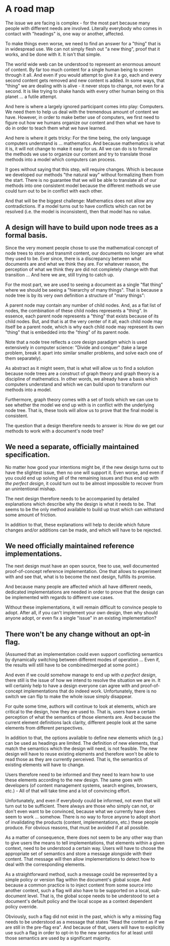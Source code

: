 
# A road map

The issue we are facing is complex - for the most part because many people
with different needs are involved. Literally everybody who comes in contact
with "headings" is, one way or another, affected.

To make things even worse, we need to find an answer for a "thing" that is in
widespread use. We can not simply flesh out "a new thing", proof that it works,
and be done with it. It isn't that simple.

The world wide web can be understood to represent an enormous amount of content.
By far too much content for a single human being to screen through it all. And
even if you would attempt to give it a go, each and every second content gets
removed and new content is added. In some ways, that "thing" we are dealing
with is alive - it never stops to change, not even for a second. It is like
trying to shake hands with every other human being on this planet ... a futile
attempt.

And here is where a largely ignored participant comes into play: Computers.
We need them to help us deal with the tremendous amount of content we have.
However, in order to make better use of computers, we first need to figure
out how we humans organize our content and then what we have to do in order
to teach them what we have learned.

And here is where it gets tricky: For the time being, the only language
computers understand is ... mathematics. And because mathematics is what it is,
it will not change to make it easy for us. All we can do is to formalize the
methods we use to organize our content and try to translate those methods into
a model which computers can process.

It goes without saying that this step, will require changes. Which is because
we developed our methods "the natural way" without formalizing them from the
start. There is no guarantee that we will be able to translate all of our
methods into one consistent model because the different methods we use could
turn out to be in conflict with each other.

And that will be the biggest challenge: Mathematics does not allow any
contradictions. If a model turns out to have conflicts which can not be
resolved (i.e. the model is inconsistent), then that model has no value.

## A design will have to build upon node trees as a formal basis.

Since the very moment people chose to use the mathematical concept of node trees
to store and transmit content, our documents no longer are what they used to be.
Ever since, there is a discrepancy between what documents are and what we think
they are. For whatever reason, the perception of what we think they are did not
completely change with that transition ... And here we are, still trying to
catch up.

For the most part, we are used to seeing a document as a single "flat thing"
where we should be seeing a "hierarchy of many things". That is because a node
tree is by its very own definition a structure of "many things":

A parent node may contain any number of child nodes. And, as a flat list of
nodes, the combination of these child nodes represents a "thing". In essence,
each parent node represents a "thing" that exists because of its child nodes.
But, and that is at the very center of it all, each child node may itself be
a parent node, which is why each child node may represent its own "thing" that
is embedded into the "thing" of its parent node.

Note that a node tree reflects a core design paradigm which is used extensively
in computer science: "Divide and conquer" (take a large problem, break it apart
into similar smaller problems, and solve each one of them separately).

As abstract as it might seem, that is what will allow us to find a solution
because node trees are a construct of graph theory and graph theory is a
discipline of mathematics. In other words, we already have a basis which
computers understand and which we can build upon to transform our methods
into a model.

Furthermore, graph theory comes with a set of tools which we can use to see
whether the model we end up with is in conflict with the underlying node tree.
That is, these tools will allow us to prove that the final model is consistent.

The question that a design therefore needs to answer is:
How do we get our methods to work with a document's node tree?

## We need a separate, officially maintained specification.

No matter how good your intentions might be, if the new design turns out to
have the slightest issue, then no one will support it. Even worse, and even if
you could end up solving all of the remaining issues and thus end up with *the
perfect design*, it could turn out to be almost impossible to recover from an
unintentional mishap.

The next design therefore needs to be accompanied by detailed explanations
which describe why the design is what it needs to be. That seems to be the only
method available to build up trust which can withstand some amount of friction.

In addition to that, these explanations will help to decide which future 
changes and/or additions can be made, and which will have to be rejected.

## We need officially maintained reference implementations.

The next design must have an open source, free to use, well documented
proof-of-concept reference implementation. One that allows to experiment
with and see that, what is to become the next design, fulfills its promise.

And because many people are affected which all have different needs, dedicated
implementations are needed in order to prove that the design can be implemented
with regards to different use cases.

Without these implementations, it will remain difficult to convince people
to adopt. After all, if you can't implement your own design, then why should
anyone adopt, or even fix a single "issue" in an existing implementation?

## There won't be any change without an opt-in flag.

(Assumed that an implementation could even support conflicting semantics by
dynamically switching between different modes of operation ... Even if, the
results will still have to be combined/merged at some point.)

And even if we could somehow manage to end up with *a perfect design*, there
still is the issue of how we intend to resolve the situation we are in. It will
certainly help to have a design everyone can agree with and proof-of-concept
implementations that do indeed work. Unfortunately, there is no switch we can
flip to make the whole issue simply disappear.

For quite some time, authors will continue to look at elements, which are
critical to the design, how they are used to. That is, users have a certain
perception of what the semantics of those elements are. And because the current
element definitions lack clarity, different people look at the same elements
from different perspectives.

In addition to that, the options available to define new elements which (e.g.)
can be used as headings are limited. The definition of new elements, that match
the semantics which the design will need, is not feasible. The new design will
have to reuse existing elements and therefore won't be able to read those as
they are currently perceived. That is, the semantics of existing elements will
have to change.

Users therefore need to be informed and they need to learn how to use these
elements according to the new design. The same goes with developers (of content
management systems, search engines, browsers, etc.) - All of that will take
time and a lot of convincing effort.

Unfortunately, and even if everybody could be informed, not even that will turn
out to be sufficient. There always are those who simply can not, or don't even
want to be convinced, because what we currently have does seem to work ...
somehow. There is no way to force anyone to adopt short of invalidating the
products (content, implementations, etc.) these people produce. For obvious
reasons, that must be avoided if at all possible.

As a matter of consequence, there does not seem to be any other way than to
give users the means to tell implementations, that elements within a given
context, need to be understood a certain way. Users will have to choose the
appropriate set of semantics and store a message alongside with their content.
That message will then allow implementations to detect how to deal with the
corresponding elements.

As a straightforward method, such a message could be represented by a simple
policy or version flag within the document's global scope. And because a common
practice is to inject content from some source into another context, such a
flag will also have to be supported on a local, sub-document level. That is,
the global scope needs to be understood to set a document's default policy and
the local scope as a context dependent policy override.

Obviously, such a flag did not exist in the past, which is why a missing flag
needs to be understood as a message that states "Read the content as if we are
still in the pre-flag era". And because of that, users will have to explicitly
use such a flag in order to opt-in to the new semantics for at least until
those semantics are used by a significant majority.
